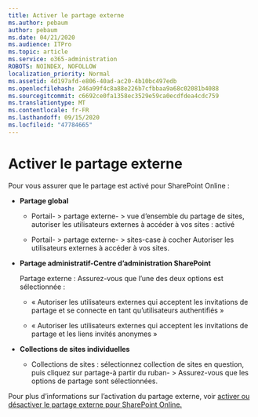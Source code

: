 ```yaml
---
title: Activer le partage externe
ms.author: pebaum
author: pebaum
ms.date: 04/21/2020
ms.audience: ITPro
ms.topic: article
ms.service: o365-administration
ROBOTS: NOINDEX, NOFOLLOW
localization_priority: Normal
ms.assetid: 4d197afd-e806-40ad-ac20-4b10bc497edb
ms.openlocfilehash: 246a99f4c8a88e226b7cfbbaa9a68c02081b4088
ms.sourcegitcommit: c6692ce0fa1358ec3529e59ca0ecdfdea4cdc759
ms.translationtype: MT
ms.contentlocale: fr-FR
ms.lasthandoff: 09/15/2020
ms.locfileid: "47784665"
---
```

# <a name="enable-external-sharing"></a>Activer le partage externe

 Pour vous assurer que le partage est activé pour SharePoint Online :
  
- **Partage global**
    
  - Portail- \> partage externe- \> vue d’ensemble du partage de sites, autoriser les utilisateurs externes à accéder à vos sites : activé
    
  - Portail- \> partage externe- \> sites-case à cocher Autoriser les utilisateurs externes à accéder à vos sites.
    
- **Partage administratif-Centre d’administration SharePoint**
    
    Partage externe : Assurez-vous que l’une des deux options est sélectionnée :
    
  - « Autoriser les utilisateurs externes qui acceptent les invitations de partage et se connecte en tant qu’utilisateurs authentifiés »
    
  - « Autoriser les utilisateurs externes qui acceptent les invitations de partage et les liens invités anonymes »
    
- **Collections de sites individuelles**
    
  - Collections de sites : sélectionnez collection de sites en question, puis cliquez sur partage-à partir du ruban- \> Assurez-vous que les options de partage sont sélectionnées.
    
Pour plus d’informations sur l’activation du partage externe, voir [activer ou désactiver le partage externe pour SharePoint Online.](https://go.microsoft.com/fwlink/?linkid=2047681&amp;clcid=0x409)
  

